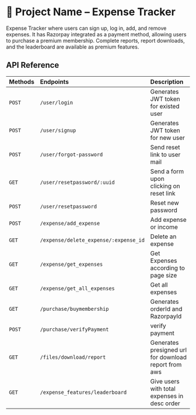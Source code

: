 # 🚀 Project Name – Expense Tracker

Expense Tracker where users can sign up, log in, add, and remove expenses. It has Razorpay integrated as a payment method, allowing users to purchase a premium membership. Complete reports, report downloads, and the leaderboard are available as premium features.

## API Reference

| Methods | Endpoints                             | Description                                          |
| :------ | :------------------------------------ | :--------------------------------------------------- |
| `POST`  | `/user/login`                         | Generates JWT token for existed user                 |
| `POST`  | `/user/signup`                        | Generates JWT token for new user                     |
| `POST`  | `/user/forgot-password`               | Send reset link to user mail                         |
| `GET`   | `/user/resetpassword/:uuid`           | Send a form upon clicking on reset link              |
| `POST`  | `/user/resetpassword`                 | Reset new password                                   |
| `POST`  | `/expense/add_expense`                | Add expense or income                                |
| `GET`   | `/expense/delete_expense/:expense_id` | Delete an expense                                    |
| `GET`   | `/expense/get_expenses`               | Get Expenses according to page size                  |
| `GET`   | `/expense/get_all_expenses`           | Get all expenses                                     |
| `GET`   | `/purchase/buymembership`             | Generates orderId and RazorpayId                     |
| `POST`  | `/purchase/verifyPayment`             | verify payment                                       |
| `GET`   | `/files/download/report`              | Generates presigned url for download report from aws |
| `GET`   | `/expense_features/leaderboard`       | Give users with total expenses in desc order         |
